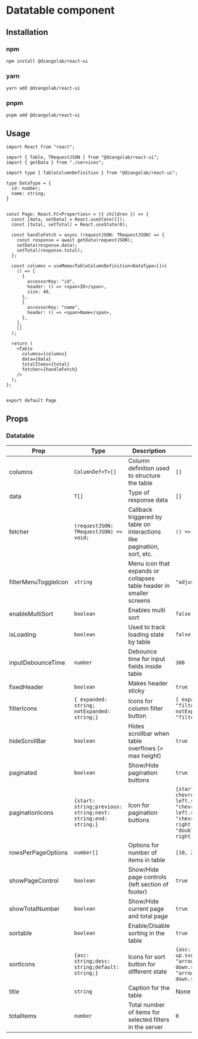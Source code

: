 # Datatable component

## Installation

### npm

```
npm install @dzangolab/react-ui
```

### yarn

```
yarn add @dzangolab/react-ui
```

### pnpm

```
pnpm add @dzangolab/react-ui
```

## Usage

```
import React from "react";

import { Table, TRequestJSON } from "@dzangolab/react-ui";
import { getData } from "./services";

import type { TableColumnDefinition } from "@dzangolab/react-ui";

type DataType = {
  id: number;
  name: string;
}


const Page: React.FC<Properties> = ({ children }) => {
  const [data, setData] = React.useState([]);
  const [total, setTotal] = React.useState(0);

  const handleFetch = async (requestJSON: TRequestJSON) => {
    const response = await getData(requestJSON);
    setData(response.data);
    setTotal(response.total);
  };

  const columns = useMemo<TableColumnDefinition<DataType>[]>(
    () => [
      {
        accessorKey: "id",
        header: () => <span>ID</span>,
        size: 40,
      },
      {
        accessorKey: "name",
        header: () => <span>Name</span>,
      },
    ],
    []
  );

  return (
    <Table
      columns={columns}
      data={data}
      totalItems={total}
      fetcher={handleFetch}
    />
  );
};


export default Page
```

## Props

### Datatable

| Prop                 | Type                                                         | Description                                                             | Default                                                                                                                    | Required |
| -------------------- | ------------------------------------------------------------ | ----------------------------------------------------------------------- | -------------------------------------------------------------------------------------------------------------------------- | -------- |
| columns              | `ColumnDef<T>[]`                                             | Column definition used to structure the table                           | `[]`                                                                                                                       | Yes      |
| data                 | `T[]`                                                        | Type of response data                                                   | `[]`                                                                                                                       | Yes      |
| fetcher              | `(requestJSON: TRequestJSON) => void;`                       | Callback triggered by table on interactions like pagination, sort, etc. | `() => {}`                                                                                                                 | Yes      |
| filterMenuToggleIcon | `string`                                                     | Menu icon that expands or collapses table header in smaller screens     | `"adjustments.svg"`                                                                                                        | No       |
| enableMultiSort      | `boolean`                                                    | Enables multi sort                                                      | `false`                                                                                                                    | No       |
| isLoading            | `boolean`                                                    | Used to track loading state by table                                    | `false`                                                                                                                    | No       |
| inputDebounceTime    | `number`                                                     | Debounce time for input fields inside table                             | `300`                                                                                                                      | No       |
| fixedHeader          | `boolean`                                                    | Makes header sticky                                                     | `true`                                                                                                                     | No       |
| filterIcons          | `{ expanded: string; notExpanded: string;}`                  | Icons for column filter button                                          | `{ expanded: "filter.svg", notExpanded: "filter.svg"}`                                                                     | No       |
| hideScrollBar        | `boolean`                                                    | Hides scrollbar when table overflows (> max height)                     | `true`                                                                                                                     | No       |
| paginated            | `boolean`                                                    | Show/Hide pagination buttons                                            | `true`                                                                                                                     | No       |
| paginationIcons      | `{start: string;previous: string;next: string;end: string;}` | Icon for pagination buttons                                             | `{start: "double-chevron-left.svg;previous: "chevron-left.svg;next: "chevron-right.svg";end: "double-chevron-right.svg";}` | No       |
| rowsPerPageOptions   | `number[]`                                                   | Options for number of items in table                                    | `[10, 20, 30]`                                                                                                             | No       |
| showPageControl      | `boolean`                                                    | Show/Hide page controls (left section of footer)                        | `true`                                                                                                                     | No       |
| showTotalNumber      | `boolean`                                                    | Show/Hide current page and total page                                   | `true`                                                                                                                     | No       |
| sortable             | `boolean`                                                    | Enable/Disable sorting in the table                                     | `true`                                                                                                                     | No       |
| sortIcons            | `{asc: string;desc: string;default: string;}`                | Icons for sort button for different state                               | `{asc: "arrow-up.svg",desc: "arrow-down.svg",default: "arrow-up-down.svg"}`                                                | No       |
| title                | `string`                                                     | Caption for the table                                                   | None                                                                                                                       | No       |
| totalItems           | `number`                                                     | Total number of items for selected filters in the server                | `0`                                                                                                                        | Yes      |
